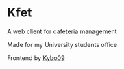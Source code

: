 # Kfet
A web client for cafeteria management

Made for my University students office

Frontend by [Kybo09](https://github.com/Kybo09)
